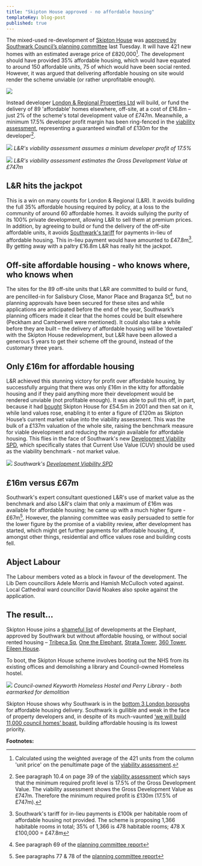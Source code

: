 ```yaml
---
title: "Skipton House approved - no affordable housing"
templateKey: blog-post
published: true
---
```

The mixed-used re-development of [Skipton House](http://35percent.org/skipton-house) was [approved by Southwark Council’s planning committee](http://moderngov.southwark.gov.uk/documents/s62738/Report%20Skipton%20House%2080%20London%20Road%20Perry%20Library%20250%20Southwark%20Bridge%20Road%20and%20Keyworth%20Street%20.pdf) last Tuesday. It will have 421 new homes with an estimated average price of £820,000[^1]. The development should have provided 35% affordable housing, which would have equated to around 150 affordable units, 75 of which would have been social rented. However, it was argued that delivering affordable housing on site would render the scheme unviable (or rather unprofitable enough). 

![](http://35percent.org/img/skiptonbeforafter.png)

Instead developer [London & Regional Properties Ltd](http://35percent.org/skipton-house/#who-are-lr) will build, or fund the delivery of 89 'affordable' homes elsewhere, off-site, at a cost of £16.8m – just 2% of the scheme's total development value of £747m. Meanwhile, a minimum 17.5% developer profit margin has been ring-fenced in the [viability assessment](http://35percent.org/img/skiptonhouseFVA.pdf), representing a guaranteed windfall of £130m for the developer[^2].

![](http://35percent.org/img/profitskipton.png)
*L&R's viability assessment assumes a minium developer profit of 17.5%*

![](http://35percent.org/img/skiptongdv.png)
*L&R's viability assessment estimates the Gross Development Value at £747m*

## L&R hits the jackpot
This is a win on many counts for London & Regional (L&R). It avoids building the full 35% affordable housing required by policy, at a loss to the community of around 60 affordable homes. It avoids sullying the purity of its 100% private development, allowing L&R to sell them at premium prices. In addition, by agreeing to build or fund the delivery of the off-site affordable units, it avoids [Southwark's tariff](http://crappistmartin.github.io/images/affordablehousingspg.pdf) for payments in-lieu of affordable housing. This in-lieu payment would have amounted to £47.8m[^3]. By getting away with a paltry £16.8m L&R has really hit the jackpot.

## Off-site affordable housing - who knows where, who knows when
The sites for the 89 off-site units that L&R are committed to build or fund, are pencilled-in for Salisbury Close, Manor Place and Braganza St[^4], but no planning approvals have been
secured for these sites and while applications are anticipated before the end of the year, Southwark’s planning officers made it clear that the homes could be built elsewhere (Peckham and Camberwell were mentioned). It could also take a while before they are built – the delivery of affordable housing will be ‘dovetailed’ with the Skipton House redevelopment, but L&R have been allowed a generous 5 years to get their scheme off the ground, instead of the customary three years.

## Only £16m for affordable housing
L&R achieved this stunning victory for profit over affordable housing, by successfully arguing that there was only £16m in the kitty for affordable housing and if they paid anything more their development would be rendered unviable (not profitable enough). It was able to pull this off, in part, because it had [bought](http://35percent.org/img/LRegisterSkiptonHouse.pdf) Skipton House for £54.5m in 2001 and then sat on it, while land values rose, enabling it to enter a figure of £120m as Skipton House’s current market value into the viability assessment. This was the bulk of a £137m valuation of the whole site, raising the benchmark measure for viable development and reducing the margin available for affordable housing. This flies in the face of Southwark's new [Development Viability SPD](http://www.southwark.gov.uk/download/downloads/id/13431/development_viability_spd), which specifically states that Current Use Value (CUV) should be used as the viability benchmark - not market value.

![](http://35percent.org/img/blv.png)
*Southwark's [Development Viability SPD](http://www.southwark.gov.uk/download/downloads/id/13431/development_viability_spd)*

## £16m versus £67m
Southwark's expert consultant questioned L&R's use of market value as the benchmark and also L&R's claim that only a maximum of £16m was available for affordable housing; he came up with a much higher figure - £67m[^5]. However, the planning committee was easily persuaded to settle for the lower figure by the promise of a viability review, after development has started, which might get further payments for affordable housing, if, amongst other things, residential and office values rose and building costs fell.

## Abject Labour
The Labour members voted as a block in favour of the development. The Lib Dem councillors Adele Morris and Hamish McCulloch voted against. Local Cathedral ward councillor David Noakes also spoke against the application.

## The result…
Skipton House joins a [shameful list](http://35percent.org/2014-04-15-the-elephants-new-ivory-towers/) of developments at the Elephant, approved by Southwark but without affordable housing, or without social rented housing – [Tribeca Sq](http://35percent.org/tribeca-square), [One the Elephant](http://35percent.org/one-the-elephant), [Strata Tower](http://35percent.org/strata-tower), [360 Tower](http://35percent.org/london-360-tower), [Eileen House](http://35percent.org/eileen-house).

To boot, the Skipton House scheme involves booting out the NHS from its existing offices and demolishing a library and Council-owned Homeless hostel. 

![](http://35percent.org/img/keyworthhostel.png)
*Council-owned Keyworth Homeless Hostel and Perry Library - both earmarked for demolition*

Skipton House shows why Southwark is in the [bottom 3 London boroughs](http://35percent.org/2016-05-07-southwark-in-bottom-3-boroughs-for-affordable-housing-delivery/) for affordable housing delivery. Southwark is gullible and weak in the face of property developers and, in despite of its much-vaunted [‘we will build 11,000 council homes’ boast](http://www.southwark.gov.uk/downloads/download/3925/delivering_our_promise_to_build_11000_new_council_homes), building affordable housing is its lowest priority.

__Footnotes:__

[^1]: Calculated using the weighted average of the 421 units from the column 'unit price' on the penultimate page of the [viability assessment](http://35percent.org/img/skiptonhouseFVA.pdf). 

[^2]: See paragraph 10.4 on page 39 of the [viability assessment](http://35percent.org/img/skiptonhouseFVA.pdf) which says that the minimum required profit level is 17.5% of the Gross Development Value. The viability assessment shows the Gross Development Value as £747m. Therefore the minimum required profit is £130m (17.5% of £747m).

[^3]: Southwark's tariff for in-lieu payments is £100k per habitable room of affordable housing not provided. The scheme is proposing 1,366 habitable rooms in total; 35% of 1,366 is 478 habitable rooms; 478 X £100,000 = £47.8m

[^4]: See paragraph 69 of the [planning committee report](http://moderngov.southwark.gov.uk/documents/s62738/Report%20Skipton%20House%2080%20London%20Road%20Perry%20Library%20250%20Southwark%20Bridge%20Road%20and%20Keyworth%20Street%20.pdf)

[^5]: See paragraphs 77 & 78 of the [planning committee report](http://moderngov.southwark.gov.uk/documents/s62738/Report%20Skipton%20House%2080%20London%20Road%20Perry%20Library%20250%20Southwark%20Bridge%20Road%20and%20Keyworth%20Street%20.pdf)
